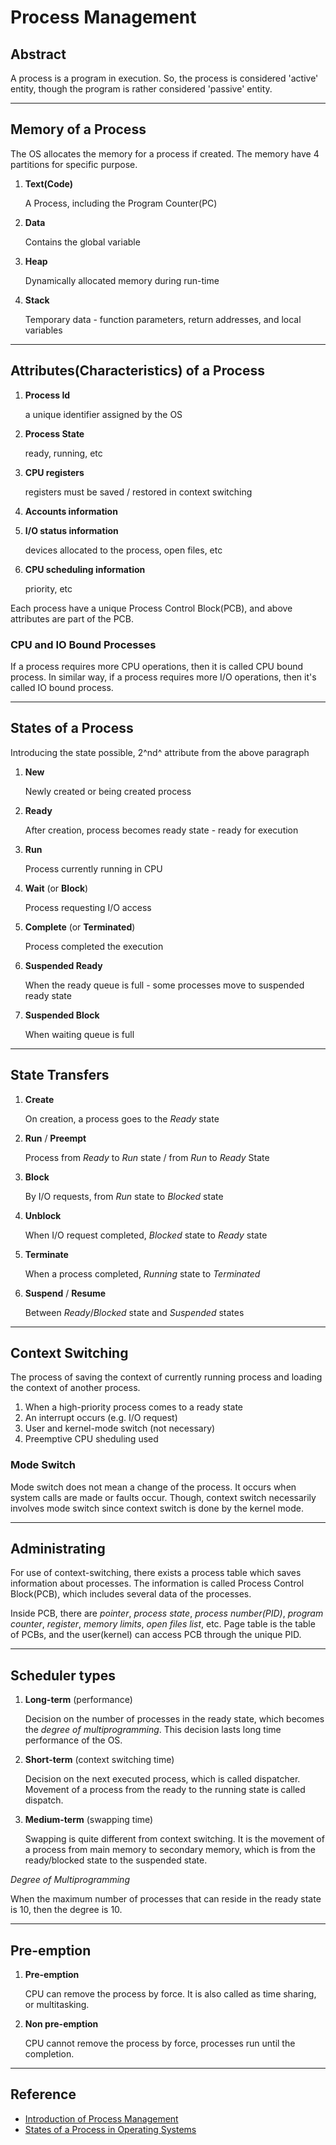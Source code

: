# Process Management

## Abstract

A process is a program in execution. So, the process is considered 'active' entity, though the program is rather considered 'passive' entity. 

---

## Memory of a Process

The OS allocates the memory for a process if created. The memory have 4 partitions for specific purpose. 

1. **Text(Code)**

   A Process, including the Program Counter(PC)

2. **Data**

   Contains the global variable

3. **Heap**

   Dynamically allocated memory during run-time

4. **Stack**

   Temporary data - function parameters, return addresses, and local variables

---

## Attributes(Characteristics) of a Process

1. **Process Id**

   a unique identifier assigned by the OS

2. **Process State**

   ready, running, etc

3. **CPU registers**

   registers must be saved / restored in context switching

4. **Accounts information**

5. **I/O status information**

   devices allocated to the process, open files, etc

6. **CPU scheduling information**

   priority, etc

Each process have a unique Process Control Block(PCB), and above attributes are part of the PCB. 

### CPU and IO Bound Processes

If a process requires more CPU operations, then it is called CPU bound process. In similar way, if a process requires more I/O operations, then it's called IO bound process. 

---

## States of a Process

Introducing the state possible, 2^nd^ attribute from the above paragraph

1. **New**

   Newly created or being created process

2. **Ready**

   After creation, process becomes ready state - ready for execution

3. **Run**

   Process currently running in CPU

4. **Wait** (or **Block**)

   Process requesting I/O access

5. **Complete** (or **Terminated**)

   Process completed the execution

6. **Suspended Ready**

   When the ready queue is full - some processes move to suspended ready state

7. **Suspended Block**

   When waiting queue is full

---

## State Transfers

1. **Create**

   On creation, a process goes to the *Ready* state

2. **Run** / **Preempt**

   Process from *Ready* to *Run* state / from *Run* to *Ready* State

3. **Block**

   By I/O requests, from *Run* state to *Blocked* state

4. **Unblock**

   When I/O request completed, *Blocked* state to *Ready* state

5. **Terminate**

   When a process completed, *Running* state to *Terminated*

6. **Suspend** / **Resume**

   Between *Ready*/*Blocked* state and *Suspended* states

---

## Context Switching

The process of saving the context of currently running process and loading the context of another process. 

1. When a high-priority process comes to a ready state
2. An interrupt occurs (e.g. I/O request)
3. User and kernel-mode switch (not necessary)
4. Preemptive CPU sheduling used

### Mode Switch

Mode switch does not mean a change of the process. It occurs when system calls are made or faults occur. Though, context switch necessarily involves mode switch since context switch is done by the kernel mode. 

---

## Administrating

For use of context-switching, there exists a process table which saves information about processes. The information is called Process Control Block(PCB), which includes several data of the processes. 

Inside PCB, there are *pointer*, *process state*, *process number(PID)*, *program counter*, *register*, *memory limits*, *open files list*, etc. Page table is the table of PCBs, and the user(kernel) can access PCB through the unique PID. 

---

## Scheduler types

1. **Long-term** (performance)

   Decision on the number of processes in the ready state, which becomes the *degree of multiprogramming*. This decision lasts long time performance of the OS. 

2. **Short-term** (context switching time)

   Decision on the next executed process, which is called dispatcher. Movement of a process from the ready to the running state is called dispatch. 

3. **Medium-term** (swapping time)

   Swapping is quite different from context switching. It is the movement of a process from main memory to secondary memory, which is from the ready/blocked state to the suspended state. 

*Degree of Multiprogramming*

When the maximum number of processes that can reside in the ready state is 10, then the degree is 10. 

---

## Pre-emption

1. **Pre-emption**

   CPU can remove the process by force. It is also called as time sharing, or multitasking.  

2. **Non pre-emption**

   CPU cannot remove the process by force, processes run until the completion. 

---

## Reference

- [Introduction of Process Management](https://www.geeksforgeeks.org/introduction-of-process-management/)
- [States of a Process in Operating Systems](https://www.geeksforgeeks.org/states-of-a-process-in-operating-systems/)